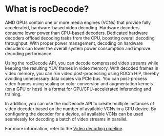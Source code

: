 <head>
  <meta charset="UTF-8">
  <meta name="description" content="What is rocDecode?">
  <meta name="keywords" content="video decoding, rocDecode, AMD, ROCm">
</head>

# What is rocDecode?

AMD GPUs contain one or more media engines (VCNs) that provide fully accelerated, hardware-based
video decoding. Hardware decoders consume lower power than CPU-based decoders. Dedicated
hardware decoders offload decoding tasks from the CPU, boosting overall decoding throughput. With
proper power management, decoding on hardware decoders can lower the overall system power
consumption and improve decoding performance.

Using the rocDecode API, you can decode compressed video streams while keeping the resulting YUV
frames in video memory. With decoded frames in video memory, you can run video post-processing
using ROCm HIP, thereby avoiding unnecessary data copies via PCIe bus. You can post-process video
frames using scaling or color conversion and augmentation kernels (on a GPU or host) in a format for
GPU/CPU-accelerated inferencing and training.

In addition, you can use the rocDecode API to create multiple instances of video decoder based on the
number of available VCNs in a GPU device. By configuring the decoder for a device, all available
VCNs can be used seamlessly for decoding a batch of video streams in parallel.

For more information, refer to the
[Video decoding pipeline](./conceptual/video-decoding-pipeline.md).
